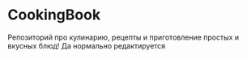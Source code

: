 # CookingBook
Репозиторий про кулинарию, рецепты и приготовление простых и вкусных блюд!
Да нормально редактируется
